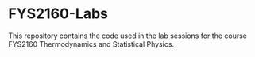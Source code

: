 # FYS2160-Labs
This repository contains the code used in the lab sessions for the course
FYS2160 Thermodynamics and Statistical Physics. 
